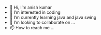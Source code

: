 - 👋 Hi, I’m anish kumar
- 👀 I’m interested in coding
- 🌱 I’m currently learning java and java swing
- 💞️ I’m looking to collaborate on ...
- 📫 How to reach me ...

<!---
kumaranish112/kumaranish112 is a ✨ special ✨ repository because its `README.md` (this file) appears on your GitHub profile.
You can click the Preview link to take a look at your changes.
--->
